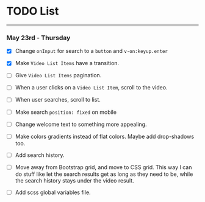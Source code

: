 # TODO List

---

### May 23rd - Thursday

- [x] Change `onInput` for search to a `button` and `v-on:keyup.enter`

- [x] Make `Video List Items` have a transition.

- [ ] Give `Video List Items` pagination.

- [ ] When a user clicks on a `Video List Item`, scroll to the video.

- [ ] When user searches, scroll to list.

- [ ] Make search `position: fixed` on mobile

- [ ] Change welcome text to something more appealing.

- [ ] Make colors gradients instead of flat colors. Maybe add drop-shadows too.

- [ ] Add search history.

- [ ] Move away from Bootstrap grid, and move to CSS grid. This way I can do stuff like let the search results get as long as they need to be, while the search history stays under the video result.

- [ ] Add scss global variables file.
